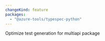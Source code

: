 ```yaml
---
changeKind: feature
packages:
  - "@azure-tools/typespec-python"
---
```


Optimize test generation for multiapi package